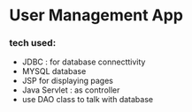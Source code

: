 # User Management App

### tech used:
- JDBC : for database connecttivity
-  MYSQL database
-  JSP for displaying pages
-  Java Servlet : as controller
-  use DAO class to talk with database
